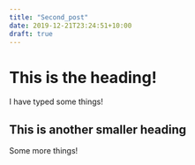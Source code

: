 ```yaml
---
title: "Second_post"
date: 2019-12-21T23:24:51+10:00
draft: true
---
```


# This is the heading!

I have typed some things!

## This is another smaller heading

Some more things!
